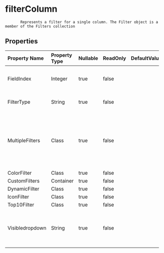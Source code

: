 # **filterColumn**

           Represents a filter for a single column. The Filter object is a member of the Filters collection            

## **Properties**

| Property Name | Property Type | Nullable |  ReadOnly | DefaultValue | Description | 
| :- | :- | :- |:- |  :- | :- |
|FieldIndex|Integer|true|false |  |Gets and sets the column offset in the range. |
|FilterType|String|true|false |  |Gets and sets the type fo filtering data. |
|MultipleFilters|Class|true|false |  |This class contains a property named "MultipleFilters" of type "MultipleFilters" that can be both read and written.|
|ColorFilter|Class|true|false |  ||
|CustomFilters|Container|true|false |  ||
|DynamicFilter|Class|true|false |  ||
|IconFilter|Class|true|false |  ||
|Top10Filter|Class|true|false |  ||
|Visibledropdown|String|true|false |  |Indicates whether the AutoFilter button for this column is visible. |

